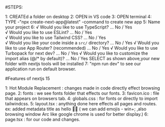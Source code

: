 #STEPS:

1: CREATEd a folder on desktop
2: OPEN in VS code
3: OPEN terminal
4: TYPE -"npx create-next-app@latest" -command to create new app
5: Name your project
6:  √ Would you like to use TypeScript? ... No / Yes    
    √ Would you like to use ESLint? ... No / Yes        
    √ Would you like to use Tailwind CSS? ... No / Yes  
    √ Would you like your code inside a `src/` directory? ... No / Yes
    √ Would you like to use App Router? (recommended) ... No / Yes
    √ Would you like to use Turbopack for next dev? ... No / Yes
    √ Would you like to customize the import alias (@/* by default)? ... No / Yes
    SELECT as shown above,your new folder with nextjs tools will be installed
7: "npm run dev" to see our application run on default browser.





#Features of nextjs 15

1:  Hot Module Replacement   :   changes made in code directly effect browsing page.
2:  fonts        :  we see fonts folder that effects our fonts.
3:  favicon.ico  :  file that appears on browsers tab.
4:  globals.css  :  for fonts or directly to import tailwindcss.
5:  layout.tsx   :  anything done here effects all pages and routes. 
                    ex: added metadata title as hello 👋👋 ( we can add emojis - win+; ,also browsing window Arc like google chrome is used for better display.)
6:  page.tsx     :  for our code and changes.   
